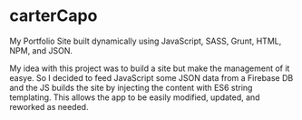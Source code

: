 # carterCapo
My Portfolio Site built dynamically using JavaScript, SASS, Grunt, HTML, NPM, and JSON.

My idea with this project was to build a site but make the management of it easye.  So I decided to feed JavaScript some JSON data from a Firebase DB and the JS builds the site by injecting the content with ES6 string templating. This allows the app to be easily modified, updated, and reworked as needed.